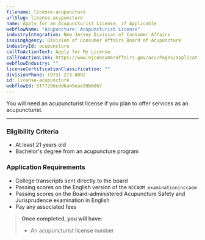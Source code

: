```yaml
---
filename: license-acupuncture
urlSlug: license-acupuncture
name: Apply for an Acupuncturist License, if Applicable
webflowName: "Acupuncture: Acupuncturist License"
industryIntegration: New Jersey Division of Consumer Affairs
issuingAgency: Division of Consumer Affairs Board of Acupuncture
industryId: acupuncture
callToActionText: Apply for My License
callToActionLink: https://www.njconsumeraffairs.gov/acu/Pages/applications.aspx
webflowIndustry: ""
licenseCertificationClassification: ""
divisionPhone: (973) 273-8092
id: license-acupuncture
webflowId: 5f77296edd6a49eae99b6067
---
```

You will need an acupuncturist license if you plan to offer services as an acupuncturist.

- - -

### Eligibility Criteria

* At least 21 years old
* Bachelor's degree from an acupuncture program

### Application Requirements

* College transcripts sent directly to the board
* Passing scores on the English version of the `NCCAOM examination|nccaom` 
* Passing scores on the Board-administered Acupuncture Safety and Jurisprudence examination in English
* Pay any associated fees

> **Once completed, you will have:**
>
> * An acupuncturist license number
